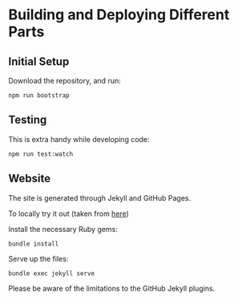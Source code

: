 # Building and Deploying Different Parts

## Initial Setup

Download the repository, and run:

```(bash)
npm run bootstrap
```

## Testing

This is extra handy while developing code:

```(bash)
npm run test:watch
```

## Website

The site is generated through Jekyll and GitHub Pages.

To locally try it out (taken from [here](https://help.github.com/articles/setting-up-your-github-pages-site-locally-with-jekyll/))

Install the necessary Ruby gems:

```(bash)
bundle install
```

Serve up the files:

```(bash)
bundle exec jekyll serve
```

Please be aware of the limitations to the GitHub Jekyll plugins.
